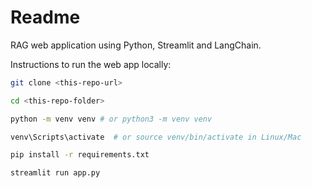 # Readme

RAG web application using Python, Streamlit and LangChain.

Instructions to run the web app locally:

```bash
git clone <this-repo-url>

cd <this-repo-folder>

python -m venv venv # or python3 -m venv venv

venv\Scripts\activate  # or source venv/bin/activate in Linux/Mac

pip install -r requirements.txt

streamlit run app.py
```
